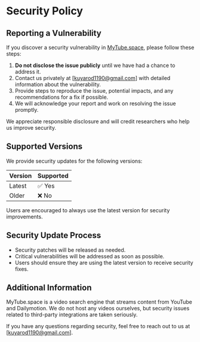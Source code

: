 # Security Policy

## Reporting a Vulnerability

If you discover a security vulnerability in [MyTube.space](https://mytube.space), please follow these steps:

1. **Do not disclose the issue publicly** until we have had a chance to address it.
2. Contact us privately at [kuyarod1190@gmail.com] with detailed information about the vulnerability.
3. Provide steps to reproduce the issue, potential impacts, and any recommendations for a fix if possible.
4. We will acknowledge your report and work on resolving the issue promptly.

We appreciate responsible disclosure and will credit researchers who help us improve security.

## Supported Versions

We provide security updates for the following versions:

| Version | Supported |
|---------|-----------|
| Latest  | ✅ Yes    |
| Older   | ❌ No     |

Users are encouraged to always use the latest version for security improvements.

## Security Update Process

- Security patches will be released as needed.
- Critical vulnerabilities will be addressed as soon as possible.
- Users should ensure they are using the latest version to receive security fixes.

## Additional Information

MyTube.space is a video search engine that streams content from YouTube and Dailymotion. We do not host any videos ourselves, but security issues related to third-party integrations are taken seriously.

If you have any questions regarding security, feel free to reach out to us at [kuyarod1190@gmail.com].
